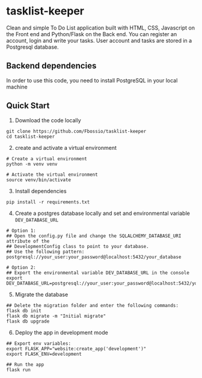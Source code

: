 # tasklist-keeper

Clean and simple To Do List application built with HTML, CSS, Javascript on the Front end and Python/Flask on the Back end.
You can register an account, login and write your tasks.  User account and tasks are stored in a Postgresql database.

## Backend dependencies
In order to use this code, you need to install PostgreSQL in your local machine

## Quick Start
1. Download the code locally

```
git clone https://github.com/Fbossio/tasklist-keeper
cd tasklist-keeper
```
2. create and activate a virtual environment

```
# Create a virtual environment
python -m venv venv

# Activate the virtual environment
source venv/bin/activate
```

3. Install dependencies

```
pip install -r requirements.txt
```

4. Create a postgres database locally and set and environmental variable `DEV_DATABASE_URL`

```
# Option 1:
## Open the config.py file and change the SQLALCHEMY_DATABASE_URI attribute of the 
## DevelopmentConfig class to point to your database.
## Use the following pattern: 
postgresql://your_user:your_password@localhost:5432/your_database

# Option 2:
## Export the environmental variable DEV_DATABASE_URL in the console
export DEV_DATABASE_URL=postgresql://your_user:your_password@localhost:5432/your_database
```

5. Migrate the database

```
## Delete the migration folder and enter the following commands:
flask db init
flask db migrate -m "Initial migrate"
flask db upgrade
```

6. Deploy the app in development mode

```
## Export env variables:
export FLASK_APP="website:create_app('development')"
export FLASK_ENV=development

## Run the app
flask run
```



